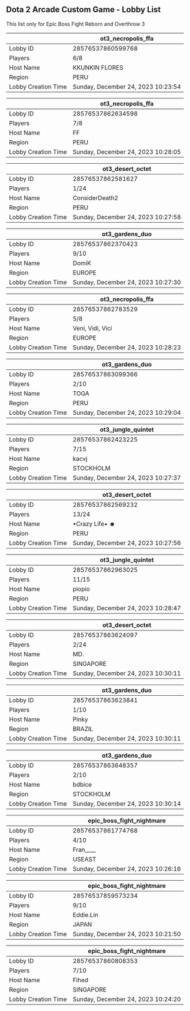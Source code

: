 ## Dota 2 Arcade Custom Game - Lobby List

This list only for Epic Boss Fight Reborn and Overthrow 3

|  | ot3_necropolis_ffa |
| ------ | ------ |
| Lobby ID | 28576537860599768 |
| Players | 6/8 |
| Host Name | KKUNKIN FLORES |
| Region | PERU |
| Lobby Creation Time | Sunday, December 24, 2023 10:23:54 |


|  | ot3_necropolis_ffa |
| ------ | ------ |
| Lobby ID | 28576537862634598 |
| Players | 7/8 |
| Host Name | FF |
| Region | PERU |
| Lobby Creation Time | Sunday, December 24, 2023 10:28:05 |


|  | ot3_desert_octet |
| ------ | ------ |
| Lobby ID | 28576537862581627 |
| Players | 1/24 |
| Host Name | ConsiderDeath2 |
| Region | PERU |
| Lobby Creation Time | Sunday, December 24, 2023 10:27:58 |


|  | ot3_gardens_duo |
| ------ | ------ |
| Lobby ID | 28576537862370423 |
| Players | 9/10 |
| Host Name | DomiK |
| Region | EUROPE |
| Lobby Creation Time | Sunday, December 24, 2023 10:27:30 |


|  | ot3_necropolis_ffa |
| ------ | ------ |
| Lobby ID | 28576537862783529 |
| Players | 5/8 |
| Host Name | Veni, Vidi, Vici |
| Region | EUROPE |
| Lobby Creation Time | Sunday, December 24, 2023 10:28:23 |


|  | ot3_gardens_duo |
| ------ | ------ |
| Lobby ID | 28576537863099366 |
| Players | 2/10 |
| Host Name | TOGA |
| Region | PERU |
| Lobby Creation Time | Sunday, December 24, 2023 10:29:04 |


|  | ot3_jungle_quintet |
| ------ | ------ |
| Lobby ID | 28576537862423225 |
| Players | 7/15 |
| Host Name | kacvj |
| Region | STOCKHOLM |
| Lobby Creation Time | Sunday, December 24, 2023 10:27:37 |


|  | ot3_desert_octet |
| ------ | ------ |
| Lobby ID | 28576537862569232 |
| Players | 13/24 |
| Host Name | •Crazy Life• ☻ |
| Region | PERU |
| Lobby Creation Time | Sunday, December 24, 2023 10:27:56 |


|  | ot3_jungle_quintet |
| ------ | ------ |
| Lobby ID | 28576537862963025 |
| Players | 11/15 |
| Host Name | piopio |
| Region | PERU |
| Lobby Creation Time | Sunday, December 24, 2023 10:28:47 |


|  | ot3_desert_octet |
| ------ | ------ |
| Lobby ID | 28576537863624097 |
| Players | 2/24 |
| Host Name | MD. |
| Region | SINGAPORE |
| Lobby Creation Time | Sunday, December 24, 2023 10:30:11 |


|  | ot3_gardens_duo |
| ------ | ------ |
| Lobby ID | 28576537863623841 |
| Players | 1/10 |
| Host Name | Pinky |
| Region | BRAZIL |
| Lobby Creation Time | Sunday, December 24, 2023 10:30:11 |


|  | ot3_gardens_duo |
| ------ | ------ |
| Lobby ID | 28576537863648357 |
| Players | 2/10 |
| Host Name | bdbice |
| Region | STOCKHOLM |
| Lobby Creation Time | Sunday, December 24, 2023 10:30:14 |


|  | epic_boss_fight_nightmare |
| ------ | ------ |
| Lobby ID | 28576537861774768 |
| Players | 4/10 |
| Host Name | Fran____ |
| Region | USEAST |
| Lobby Creation Time | Sunday, December 24, 2023 10:26:16 |


|  | epic_boss_fight_nightmare |
| ------ | ------ |
| Lobby ID | 28576537859573234 |
| Players | 9/10 |
| Host Name | Eddie.Lin |
| Region | JAPAN |
| Lobby Creation Time | Sunday, December 24, 2023 10:21:50 |


|  | epic_boss_fight_nightmare |
| ------ | ------ |
| Lobby ID | 28576537860808353 |
| Players | 7/10 |
| Host Name | Fihed |
| Region | SINGAPORE |
| Lobby Creation Time | Sunday, December 24, 2023 10:24:20 |


